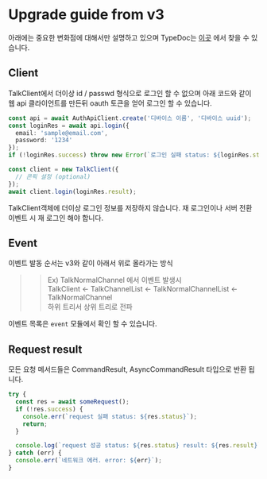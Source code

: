 # Upgrade guide from v3
아래에는 중요한 변화점에 대해서만 설명하고 있으며 TypeDoc는 [이곳](https://storycraft.github.io/node-kakao/) 에서 찾을 수 있습니다.

## Client
TalkClient에서 더이상 id / passwd 형식으로 로그인 할 수 없으며 아래 코드와 같이 웹 api 클라이언트를 만든뒤 oauth 토큰을 얻어 로그인 할 수 있습니다.
```typescript
const api = await AuthApiClient.create('디바이스 이름', '디바이스 uuid');
const loginRes = await api.login({
  email: 'sample@email.com',
  password: '1234'
});
if (!loginRes.success) throw new Error(`로그인 실패 status: ${loginRes.status}`);

const client = new TalkClient({
  // 콘픽 설정 (optional)
});
await client.login(loginRes.result);
```

TalkClient객체에 더이상 로그인 정보를 저장하지 않습니다. 재 로그인이나 서버 전환 이벤트 시 재 로그인 해야 합니다.

## Event
이벤트 발동 순서는 v3와 같이 아래서 위로 올라가는 방식

>> Ex) TalkNormalChannel 에서 이벤트 발생시  
>> TalkClient <- TalkChannelList <- TalkNormalChannelList <- TalkNormalChannel  
>> 하위 트리서 상위 트리로 전파

이벤트 목록은 `event` 모듈에서 확인 할 수 있습니다.

## Request result
모든 요청 메서드들은 CommandResult, AsyncCommandResult 타입으로 반환 됩니다.
```typescript
try {
  const res = await someRequest();
  if (!res.success) {
    console.err(`request 실패 status: ${res.status}`);
    return;
  }

  console.log(`request 성공 status: ${res.status} result: ${res.result}`);
} catch (err) {
  console.err(`네트워크 에러. error: ${err}`);
}
```